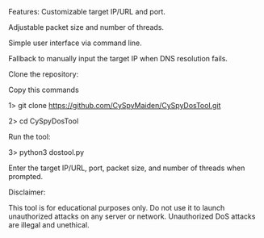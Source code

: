 Features:
Customizable target IP/URL and port.

Adjustable packet size and number of threads.

Simple user interface via command line.

Fallback to manually input the target IP when DNS resolution fails.


Clone the repository:

Copy this commands

1> git clone https://github.com/CySpyMaiden/CySpyDosTool.git

2> cd CySpyDosTool

Run the tool:

3> python3 dostool.py

Enter the target IP/URL, port, packet size, and number of threads when prompted.


Disclaimer:

This tool is for educational purposes only. Do not use it to launch unauthorized attacks on any server or network. Unauthorized DoS attacks are illegal and unethical.
